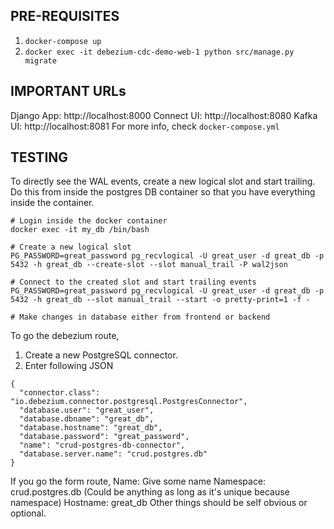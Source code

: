 ## PRE-REQUISITES
1. `docker-compose up`
2. `docker exec -it debezium-cdc-demo-web-1 python src/manage.py migrate`

## IMPORTANT URLs
Django App: http://localhost:8000
Connect UI: http://localhost:8080 
Kafka UI: http://localhost:8081
For more info, check `docker-compose.yml`

## TESTING
To directly see the WAL events, create a new logical slot and start trailing. Do this from inside the postgres DB container so that you have everything inside the container.
```
# Login inside the docker container
docker exec -it my_db /bin/bash

# Create a new logical slot
PG_PASSWORD=great_password pg_recvlogical -U great_user -d great_db -p 5432 -h great_db --create-slot --slot manual_trail -P wal2json

# Connect to the created slot and start trailing events
PG_PASSWORD=great_password pg_recvlogical -U great_user -d great_db -p 5432 -h great_db --slot manual_trail --start -o pretty-print=1 -f -

# Make changes in database either from frontend or backend
```

To go the debezium route,
1. Create a new PostgreSQL connector.
2. Enter following JSON
```
{
  "connector.class": "io.debezium.connector.postgresql.PostgresConnector",
  "database.user": "great_user",
  "database.dbname": "great_db",
  "database.hostname": "great_db",
  "database.password": "great_password",
  "name": "crud-postgres-db-connector",
  "database.server.name": "crud.postgres.db"
}
```
If you go the form route,
Name: Give some name
Namespace: crud.postgres.db (Could be anything as long as it's unique because namespace)
Hostname: great_db
Other things should be self obvious or optional.
